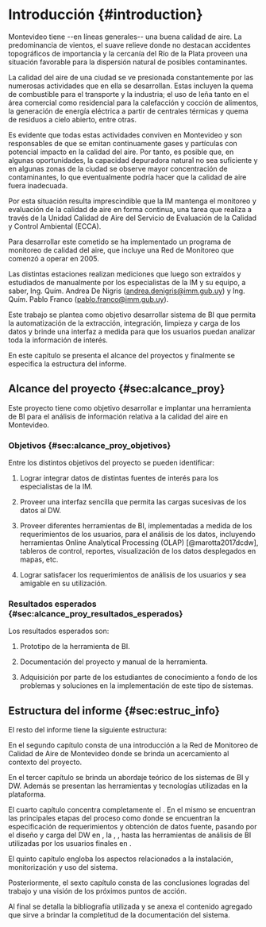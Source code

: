 Introducción {#introduction}
============

Montevideo tiene --en líneas generales-- una buena calidad de aire. La
predominancia de vientos, el suave relieve donde no destacan accidentes
topográficos de importancia y la cercanía del Río de la Plata proveen
una situación favorable para la dispersión natural de posibles
contaminantes.

La calidad del aire de una ciudad se ve presionada constantemente por
las numerosas actividades que en ella se desarrollan. Estas incluyen la
quema de combustible para el transporte y la industria; el uso de leña
tanto en el área comercial como residencial para la calefacción y
cocción de alimentos, la generación de energía eléctrica a partir de
centrales térmicas y quema de residuos a cielo abierto, entre otras.

Es evidente que todas estas actividades conviven en Montevideo y son
responsables de que se emitan continuamente gases y partículas con
potencial impacto en la calidad del aire. Por tanto, es posible que, en
algunas oportunidades, la capacidad depuradora natural no sea suficiente
y en algunas zonas de la ciudad se observe mayor concentración de
contaminantes, lo que eventualmente podría hacer que la calidad de aire
fuera inadecuada.

Por esta situación resulta imprescindible que la IM mantenga el
monitoreo y evaluación de la calidad de aire en forma continua, una
tarea que realiza a través de la Unidad Calidad de Aire del Servicio de
Evaluación de la Calidad y Control Ambiental (ECCA).

Para desarrollar este cometido se ha implementado un programa de
monitoreo de calidad del aire, que incluye una Red de Monitoreo que
comenzó a operar en 2005.

Las distintas estaciones realizan mediciones que luego son extraídos y
estudiados de manualmente por los especialistas de la IM y su equipo, a
saber, Ing. Quím. Andrea De Nigris (<andrea.denigris@imm.gub.uy>) y Ing.
Quím. Pablo Franco (<pablo.franco@imm.gub.uy>).

Este trabajo se plantea como objetivo desarrollar sistema de BI que
permita la automatización de la extracción, integración, limpieza y
carga de los datos y brinde una interfaz a medida para que los usuarios
puedan analizar toda la información de interés.

En este capítulo se presenta el alcance del proyectos y finalmente se
especifica la estructura del informe.

Alcance del proyecto {#sec:alcance_proy}
--------------------

Este proyecto tiene como objetivo desarrollar e implantar una
herramienta de BI para el análisis de información relativa a la calidad
del aire en Montevideo.

### Objetivos {#sec:alcance_proy_objetivos}

Entre los distintos objetivos del proyecto se pueden identificar:

1.  Lograr integrar datos de distintas fuentes de interés para los
    especialistas de la IM.

2.  Proveer una interfaz sencilla que permita las cargas sucesivas de
    los datos al DW.

3.  Proveer diferentes herramientas de BI, implementadas a medida de los
    requerimientos de los usuarios, para el análisis de los datos,
    incluyendo herramientas Online Analytical Processing (OLAP)
    [@marotta2017dcdw], tableros de control, reportes, visualización de
    los datos desplegados en mapas, etc.

4.  Lograr satisfacer los requerimientos de análisis de los usuarios y
    sea amigable en su utilización.

### Resultados esperados {#sec:alcance_proy_resultados_esperados}

Los resultados esperados son:

1.  Prototipo de la herramienta de BI.

2.  Documentación del proyecto y manual de la herramienta.

3.  Adquisición por parte de los estudiantes de conocimiento a fondo de
    los problemas y soluciones en la implementación de este tipo de
    sistemas.

Estructura del informe {#sec:estruc_info}
----------------------

El resto del informe tiene la siguiente estructura:

En el segundo capítulo consta de una introducción a la Red de Monitoreo
de Calidad de Aire de Montevideo donde se brinda un acercamiento al
contexto del proyecto.

En el tercer capítulo se brinda un abordaje teórico de los sistemas de
BI y DW. Además se presentan las herramientas y tecnologías utilizadas
en la plataforma.

El cuarto capítulo concentra completamente el . En el mismo se
encuentran las principales etapas del proceso como donde se encuentran
la especificación de requerimientos y obtención de datos fuente, pasando
por el diseño y carga del DW en , la , , hasta las herramientas de
análisis de BI utilizadas por los usuarios finales en .

El quinto capítulo engloba los aspectos relacionados a la instalación,
monitorización y uso del sistema.

Posteriormente, el sexto capítulo consta de las conclusiones logradas
del trabajo y una visión de los próximos puntos de acción.

Al final se detalla la bibliografía utilizada y se anexa el contenido
agregado que sirve a brindar la completitud de la documentación del
sistema.